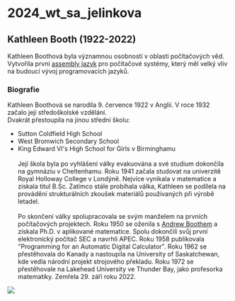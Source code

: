 # 2024_wt_sa_jelinkova
## Kathleen Booth (1922-2022)
Kathleen Boothová byla významnou osobností v oblasti počítačových věd. Vytvořila první [assembly jazyk](https://cs.wikipedia.org/wiki/Jazyk_symbolick%C3%BDch_adres) pro počítačové systémy, který měl velký vliv na budoucí vývoj programovacích jazyků.<br>
### Biografie
Kathleen Boothová se narodila 9. července 1922 v Anglii. V roce 1932 začalo její středoškolské vzdělání. <br>Dvakrát přestoupila na jinou střední školu:
* Sutton Coldfield High School
* West Bromwich Secondary School
* King Edward VI's High School for Girls v Birminghamu<br><br>
Její škola byla po vyhlášení války evakuována a své studium dokončila na gymnáziu v Cheltenhamu. Roku 1941 začala studovat na univerzitě Royal Holloway College v Londýně. Nejvíce vynikala v matematice a získala titul B.Sc. Zatímco stále probíhala válka, Kathleen se podílela na provádění strukturálních zkoušek materiálů používaných při výrobě letadel.<br><br>Po skončení války spolupracovala se svým manželem na prvních počítačových projektech. Roku 1950 se oženila s [Andrew Boothem](https://en.wikipedia.org/wiki/Andrew_Donald_Booth) a získala Ph.D. v aplikované matematice. Spolu dokončili svůj první elektronický počítač SEC a navrhli APEC. Roku 1958 publikovala "Programming for an Automatic Digital Calculator". Roku 1962 se přestěhovala do Kanady a nastoupila na University of Saskatchewan, kde vedla národní projekt strojového překladu. Roku 1972 se přestěhovale na Lakehead University ve Thunder Bay, jako profesorka matematiky. Zemřela 29. září roku 2022.<br> 

![](https://i.guim.co.uk/img/media/8718d3a88a66cea8f4bddad5e566a5fddc91cb21/0_1243_2711_2711/master/2711.jpg?width=465&dpr=1&s=none)
